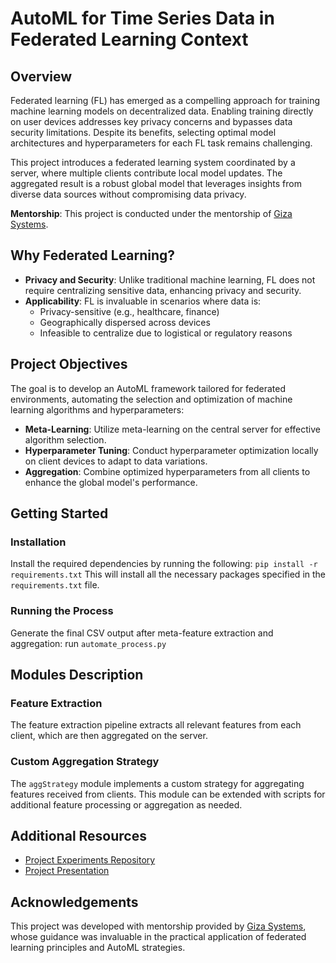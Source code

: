 # AutoML for Time Series Data in Federated Learning Context

## Overview
Federated learning (FL) has emerged as a compelling approach for training machine learning models on decentralized data. Enabling training directly on user devices addresses key privacy concerns and bypasses data security limitations. Despite its benefits, selecting optimal model architectures and hyperparameters for each FL task remains challenging.

This project introduces a federated learning system coordinated by a server, where multiple clients contribute local model updates. The aggregated result is a robust global model that leverages insights from diverse data sources without compromising data privacy.

**Mentorship**: This project is conducted under the mentorship of [Giza Systems](http://www.gizasystems.com).

## Why Federated Learning?
- **Privacy and Security**: Unlike traditional machine learning, FL does not require centralizing sensitive data, enhancing privacy and security.
- **Applicability**: FL is invaluable in scenarios where data is:
  - Privacy-sensitive (e.g., healthcare, finance)
  - Geographically dispersed across devices
  - Infeasible to centralize due to logistical or regulatory reasons

## Project Objectives
The goal is to develop an AutoML framework tailored for federated environments, automating the selection and optimization of machine learning algorithms and hyperparameters:
- **Meta-Learning**: Utilize meta-learning on the central server for effective algorithm selection.
- **Hyperparameter Tuning**: Conduct hyperparameter optimization locally on client devices to adapt to data variations.
- **Aggregation**: Combine optimized hyperparameters from all clients to enhance the global model's performance.

## Getting Started

### Installation
Install the required dependencies by running the following: `pip install -r requirements.txt`
This will install all the necessary packages specified in the `requirements.txt` file.

### Running the Process
Generate the final CSV output after meta-feature extraction and aggregation: 
run `automate_process.py`

## Modules Description

### Feature Extraction
The feature extraction pipeline extracts all relevant features from each client, which are then aggregated on the server.

### Custom Aggregation Strategy
The `aggStrategy` module implements a custom strategy for aggregating features received from clients. This module can be extended with scripts for additional feature processing or aggregation as needed.

## Additional Resources

- [Project Experiments Repository](<https://github.com/ahmedelmetwally74/AutoML-For-Time-Series-in-Federated-Learning-Context>)
- [Project Presentation](<https://drive.google.com/file/d/1RVLQXojonXrsdbAdjmGe2wxv6GkqMFrM/view?usp=sharing>)

## Acknowledgements
This project was developed with mentorship provided by [Giza Systems](http://www.gizasystems.com), whose guidance was invaluable in the practical application of federated learning principles and AutoML strategies.
